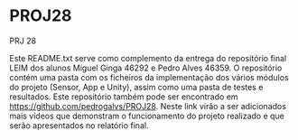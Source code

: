 # PROJ28
PRJ 28

Este README.txt serve como complemento da entrega do repositório final LEIM dos alunos Miguel Ginga 46292 e Pedro Alves 46359.
O repositório contém uma pasta com os ficheiros da implementação dos vários módulos do projeto (Sensor, App e Unity), assim como uma pasta de testes e resultados.
Este repositório também pode ser encontrado em https://github.com/pedrogalvs/PROJ28. Neste link virão a ser adicionados mais vídeos que demonstram o funcionamento do projeto realizado e que serão apresentados no relatório final.
